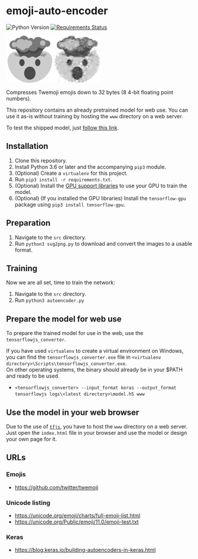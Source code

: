 # emoji-auto-encoder
![Python Version](https://img.shields.io/badge/Python-3.6%2B-blue.svg)
[![Requirements Status](https://requires.io/github/GiantTreeLP/emoji-auto-encoder/requirements.svg?branch=master)](https://requires.io/github/GiantTreeLP/emoji-auto-encoder/requirements/?branch=master)

![](https://github.com/GiantTreeLP/emoji-auto-encoder/raw/master/preview.png)

Compresses Twemoji emojis down to 32 bytes (8 4-bit floating point numbers).

This repository contains an already pretrained model for web use. You can use it as-is without training by hosting the `www` directory on a web server.

To test the shipped model, just [follow this link](https://gianttreelp.github.io/emoji-auto-encoder/www/).

## Installation

1. Clone this repository.
1. Install Python 3.6 or later and the accompanying `pip3` module.
1. (Optional) Create a `virtualenv` for this project.
1. Run `pip3 install -r requirements.txt`.
1. (Optional) Install the [GPU support libraries](https://www.tensorflow.org/install/gpu) to use your GPU to train the model.
1. (Optional) (If you installed the GPU libraries) Install the `tensorflow-gpu` package using `pip3 install tensorflow-gpu`.

## Preparation

1. Navigate to the `src` directory.
1. Run `python3 svg2png.py` to download and convert the images to a usable format.

## Training

Now we are all set, time to train the network:

1. Navigate to the `src` directory.
1. Run `python3 autoencoder.py`

## Prepare the model for web use

To prepare the trained model for use in the web, use the `tensorflowjs_converter`.

If you have used `virtualenv` to create a virtual environment on Windows, you can find the `tensorflowjs_converter.exe` file in `<virtualenv directory>\Scripts\tensorflowjs_converter.exe`.  
On other operating systems, the binary should already be in your $PATH and ready to be used.

- `<tensorflowjs_converter> --input_format keras --output_format tensorflowjs logs\<latest directory>\model.h5 www`

## Use the model in your web browser

Due to the use of [`tfjs`](https://github.com/tensorflow/tfjs), you have to host the `www` directory on a web server.  
Just open the `index.html` file in your browser and use the model or design your own page for it.

## URLs

### Emojis

- https://github.com/twitter/twemoji

### Unicode listing

- https://unicode.org/emoji/charts/full-emoji-list.html
- https://unicode.org/Public/emoji/11.0/emoji-test.txt

### Keras

- https://blog.keras.io/building-autoencoders-in-keras.html
